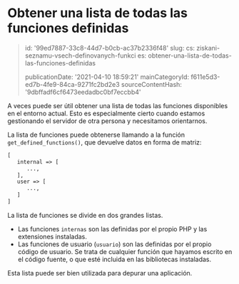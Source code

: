 Obtener una lista de todas las funciones definidas
==================================================

> id: '99ed7887-33c8-44d7-b0cb-ac37b2336f48'
> slug:
> 	cs: ziskani-seznamu-vsech-definovanych-funkci
> 	es: obtener-una-lista-de-todas-las-funciones-definidas
> 
> publicationDate: '2021-04-10 18:59:21'
> mainCategoryId: f611e5d3-ed7b-4fe9-84ca-9271fc2bd2e3
> sourceContentHash: '9dbffadf6cf6473eedadbc0bf7eccbb4'

A veces puede ser útil obtener una lista de todas las funciones disponibles en el entorno actual. Esto es especialmente cierto cuando estamos gestionando el servidor de otra persona y necesitamos orientarnos.

La lista de funciones puede obtenerse llamando a la función `get_defined_functions()`, que devuelve datos en forma de matriz:

```txt
[
   internal => [
      ...,
   ],
   user => [
      ...,
   ]
]
```

La lista de funciones se divide en dos grandes listas.

- Las funciones `internas` son las definidas por el propio PHP y las extensiones instaladas.
- Las funciones de usuario (`usuario`) son las definidas por el propio código de usuario. Se trata de cualquier función que hayamos escrito en el código fuente, o que esté incluida en las bibliotecas instaladas.

Esta lista puede ser bien utilizada para depurar una aplicación.
